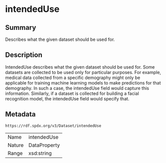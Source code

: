 <!-- Automatically generated by spec-parser v2.0.0 on 2024-01-12T14:00:21.817658+00:00 -->
<!-- SPDX-License-Identifier: Community-Spec-1.0 -->

# intendedUse

## Summary

Describes what the given dataset should be used for.


## Description

IntendedUse describes what the given dataset should be used for.
Some datasets are collected to be used only for particular purposes. 
For example, medical data collected from a specific demography might only be applicable
for training machine learning models to make predictions for that demography.
In such a case, the intendedUse field would capture this information.
Similarly, if a dataset is collected for building a facial recognition model,
the intendedUse field would specify that.


## Metadata

`https://rdf.spdx.org/v3/Dataset/intendedUse`


| | |
|---|---|
| Name | intendedUse |
| Nature | DataProperty |
| Range | xsd:string |





